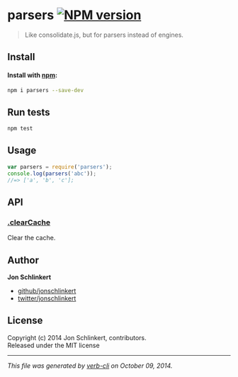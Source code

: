 # parsers [![NPM version](https://badge.fury.io/js/parsers.svg)](http://badge.fury.io/js/parsers)


> Like consolidate.js, but for parsers instead of engines.

## Install
#### Install with [npm](npmjs.org):

```bash
npm i parsers --save-dev
```

## Run tests

```bash
npm test
```

## Usage

```js
var parsers = require('parsers');
console.log(parsers('abc'));
//=> ['a', 'b', 'c'];
```

## API
### [.clearCache](index.js#L30)


Clear the cache.

## Author

**Jon Schlinkert**
 
+ [github/jonschlinkert](https://github.com/jonschlinkert)
+ [twitter/jonschlinkert](http://twitter.com/jonschlinkert) 

## License
Copyright (c) 2014 Jon Schlinkert, contributors.  
Released under the MIT license

***

_This file was generated by [verb-cli](https://github.com/assemble/verb-cli) on October 09, 2014._